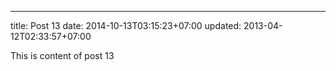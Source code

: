 ---
title: Post 13
date: 2014-10-13T03:15:23+07:00
updated: 2013-04-12T02:33:57+07:00

This is content of post 13